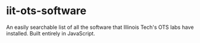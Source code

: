 iit-ots-software
================

An easily searchable list of all the software that Illinois Tech's OTS labs have installed. Built entirely in JavaScript.
